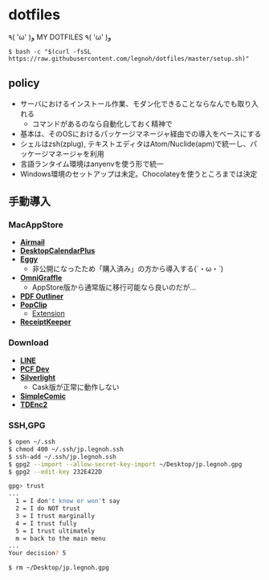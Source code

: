 dotfiles
========

٩( 'ω' )و  MY DOTFILES  ٩( 'ω' )و

```
$ bash -c "$(curl -fsSL https://raw.githubusercontent.com/legnoh/dotfiles/master/setup.sh)"
```

## policy
- サーバにおけるインストール作業、モダン化できることならなんでも取り入れる
  - コマンドがあるのなら自動化しておく精神で
- 基本は、そのOSにおけるパッケージマネージャ経由での導入をベースにする
- シェルはzsh(zplug), テキストエディタはAtom/Nuclide(apm)で統一し、パッケージマネージャを利用
- 言語ランタイム環境はanyenvを使う形で統一
- Windows環境のセットアップは未定。Chocolateyを使うところまでは決定

##  手動導入

### MacAppStore
- [**Airmail**](https://itunes.apple.com/jp/app/airmail-3/id918858936)
- [**DesktopCalendarPlus**](https://itunes.apple.com/jp/app/desktop-calendar-plus/id524688159)
- [**Eggy**](https://itunes.apple.com/jp/app/eggy/id564780170)
  - 非公開になったため「購入済み」の方から導入する(´・ω・`) 
- [**OmniGraffle**](https://itunes.apple.com/jp/app/omnigraffle-6/id711830901)
  - AppStore版から通常版に移行可能なら良いのだが...
- [**PDF Outliner**](https://itunes.apple.com/jp/app/pdfoutliner/id420874236)
- [**PopClip**](https://itunes.apple.com/jp/app/popclip/id445189367)
  - [Extension](https://pilotmoon.com/popclip/extensions/)
- [**ReceiptKeeper**](https://itunes.apple.com/jp/app/receiptkeeper/id413449473) 

### Download
- [**LINE**](https://itunes.apple.com/jp/app/line/id539883307)
- [**PCF Dev**](https://github.com/pivotal-cf/pcfdev/releases)
- [**Silverlight**](https://www.microsoft.com/silverlight/)
  - Cask版が正常に動作しない
- [**SimpleComic**](http://dancingtortoise.com/simplecomic/)
- [**TDEnc2**](http://tdenc.com/TDEnc2/download/)

### SSH,GPG
```bash
$ open ~/.ssh
$ chmod 400 ~/.ssh/jp.legnoh.ssh
$ ssh-add ~/.ssh/jp.legnoh.ssh
$ gpg2 --import --allow-secret-key-import ~/Desktop/jp.legnoh.gpg
$ gpg2 --edit-key 232E422D

gpg> trust
...
  1 = I don't know or won't say
  2 = I do NOT trust
  3 = I trust marginally
  4 = I trust fully
  5 = I trust ultimately
  m = back to the main menu
...
Your decision? 5

$ rm ~/Desktop/jp.legnoh.gpg
```
